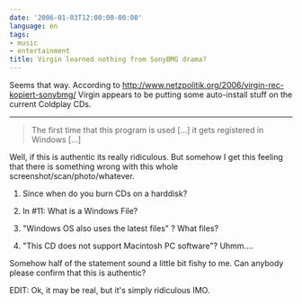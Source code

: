 ```yaml
---
date: '2006-01-03T12:00:00-00:00'
language: en
tags:
- music
- entertainment
title: Virgin learned nothing from SonyBMG drama?
---
```



Seems that way. According to <http://www.netzpolitik.org/2006/virgin-rec-kopiert-sonybmg/> Virgin appears to be putting some auto-install stuff on the current Coldplay CDs.

-------------------------------



> The first time that this program is used [...] it gets registered in Windows [...]



Well, if this is authentic its really ridiculous. But somehow I get this feeling that there is something wrong with this whole screenshot/scan/photo/whatever.



1. Since when do you burn CDs on a harddisk?

2. In #11: What is a Windows File? 

3. "Windows OS also uses the latest files" ? What files?

4. "This CD does not support Macintosh PC software"? Uhmm....



Somehow half of the statement sound a little bit fishy to me. Can anybody please confirm that this is authentic?



EDIT: Ok, it may be real, but it's simply ridiculous IMO.
